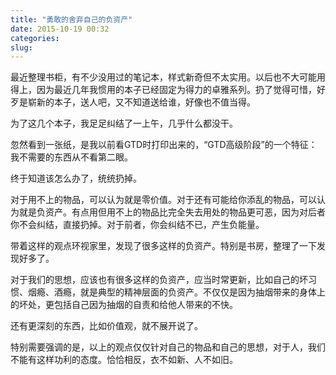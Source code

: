 ```yaml
---
title: "勇敢的舍弃自己的负资产"
date: 2015-10-19 00:32
categories:
slug:
---
```


最近整理书柜，有不少没用过的笔记本，样式新奇但不太实用。以后也不大可能用得上，因为最近几年我惯用的本子已经固定为得力的卓雅系列。扔了觉得可惜，好歹是崭新的本子，送人吧，又不知道送给谁，好像也不值当得。

为了这几个本子，我足足纠结了一上午，几乎什么都没干。

忽然看到一张纸，是我以前看GTD时打印出来的，“GTD高级阶段”的一个特征：我不需要的东西从不看第二眼。

终于知道该怎么办了，统统扔掉。

对于用不上的物品，可以认为就是零价值。对于还有可能给你添乱的物品，可以认为就是负资产。有点用但用不上的物品比完全失去用处的物品更可恶，因为对后者你不会纠结，直接扔掉。对于前者，你会纠结不已，产生负能量。

带着这样的观点环视家里，发现了很多这样的负资产。特别是书房，整理了一下发现好多了。

对于我们的思想，应该也有很多这样的负资产，应当时常更新，比如自己的坏习惯、烟瘾、酒瘾，就是典型的精神层面的负资产。不仅仅是因为抽烟带来的身体上的坏处，更包括自己因为抽烟的自责和给他人带来的不快。

还有更深刻的东西，比如价值观，就不展开说了。

特别需要强调的是，以上的观点仅仅针对自己的物品和自己的思想，对于人，我们不能有这样功利的态度。恰恰相反，衣不如新、人不如旧。
